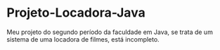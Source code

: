 # Projeto-Locadora-Java
 Meu projeto do segundo período da faculdade em Java, se trata de um sistema de uma locadora de filmes, está incompleto.

